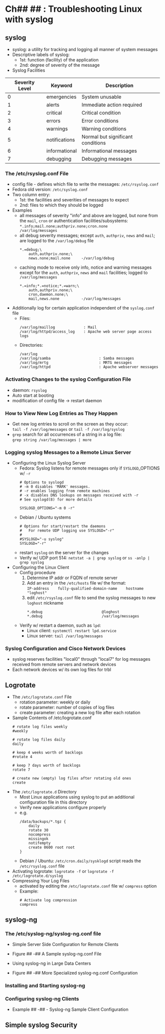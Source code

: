 # Ch## ##  : Troubleshooting Linux with syslog

## syslog

+ syslog: a utility for tracking and logging all manner of system messages
+ Descriptive labels of syslog:
    + 1st: function (facility) of the application
    + 2nd: degree of severity of the message
+ Syslog Facilities

| Severity Level | Keyword | Description |
|----------------|---------|-------------|
| 0 | emergencies | System unusable |
| 1 | alerts | Immediate action required |
| 2 | critical | Critical condition |
| 3 | errors | Error conditions |
| 4 | warnings | Warning conditions |
| 5 | notifications | Normal but significant conditions |
| 6 | informational | Informational messages |
| 7 | debugging | Debugging messages |

### The /etc/rsyslog.conf File

+ config file - defines which file to write the messages: `/etc/rsyslog.conf`
+ Fedora old version: `/etc/syslog.conf`
+ Two column entry:
    + 1st: the facilities and severities of messages to expect
    + 2nd: files to which they should be logged
+ Examples
    + all messages of severity "info" and above are logged, but none from the `mail`, `cron` or authentication facilities/subsystems:  
    `*.info;mail.none;authpriv.none;cron.none           /var/log/messages`
    + all debug severity messages; except `auth`, `authpriv`, `news` and `mail`; are logged to the `/var/log/debug` file  
        ```script
        *.=debug;\
            auth,authpriv.none;\
            news.none;mail.none     -/var/log/debug
       ```
    + caching mode to receive only info, notice and warning messages except for the `auth`, `authpriv`, `news` and `mail` facilities; logged to `/var/log/messages`  
        ```script
        *.=info;*.=notice;*.=warn;\
            auth,authpriv.none;\
            cron,daemon.none;\
            mail,news.none          -/var/log/messages
       ```
+ Additionally log for certain application independent of the `syslog.conf` file
    + Files:
        ```
        /var/log/maillog             : Mail
        /var/log/httpd/access_log    : Apache web server page access logs
        ```
    + Directories:
        ```
        /var/log
        /var/log/samba                      : Samba messages
        /var/log/mrtg                       : MRTG messages
        /var/log/httpd                      : Apache webserver messages
        ```

### Activating Changes to the syslog Configuration File

+ daemon: `rsyslog`
+ Auto start at booting
+ modification of config file -> restart daemon


### How to View New Log Entries as They Happen

+ Get new log entries to scroll on the screen as they occur:  
    `tail -f /var/log/messages` or `tail -f /var/log/syslog`
+ `grep` search for all occurrences of a string in a log file:  
    `grep string /var/log/messages | more`

### Logging syslog Messages to a Remote Linux Server

+ Configuring the Linux Syslog Server
    + Fedora: Syslog listens for remote messages only if `SYSLOGD`_OPTIONS w/ `-r`
        ```
        # Options to syslogd
        # -m 0 disables 'MARK' messages.
        # -r enables logging from remote machines
        # -x disables DNS lookups on messages received with -r
        # See syslogd(8) for more details

        SYSLOGD_OPTIONS="-m 0 -r"
        ```
    + Debian / Ubuntu systems
        ```
        # Options for start/restart the daemons
        #   For remote UDP logging use SYSLOGD="-r"
        #
        #SYSLOGD="-u syslog"
        SYSLOGD="-r"
        ```
    + restart `syslog` on the server for the changes
    + Verify w/ UDP port 514: `netstat -a | grep syslog` or `ss -anlp | grep syslog`
+ Configuring the Linux Client
    + Config procedure
        1. Determine IP addr or FQDN of remote server
        2. Add an entry in the `/etc/hosts` file w/ the format:  
            `IP-address    fully-qualified-domain-name    hostname    "loghost"`
        3. edit `/etc/rsyslog.conf` file to send the syslog messages to new `loghost` nickname  
            ```
            *.debug                           @loghost
            *.debug                           /var/log/messages
            ```
    + Verify w/ restart a daemon, such as `lpd`:
        + Linux client: `systemctl restart lpd.service`
        + Linux server: `tail /var/log/messages`

### Syslog Configuration and Cisco Network Devices

+ syslog reserves facilities "local0" through "local7" for log messages received from remote servers and network devices
+ Each network devices w/ its own log files for trbl

## Logrotate

+ The `/etc/logrotate.conf` File
    + rotation parameter: weekly or daily 
    + rotate parameter: number of copies of log files
    + create parameter: creating a new log file after each rotation
+ Sample Contents of /etc/logrotate.conf
    ```
    # rotate log files weekly
    #weekly

    # rotate log files daily
    daily

    # keep 4 weeks worth of backlogs
    #rotate 4

    # keep 7 days worth of backlogs
    rotate 7

    # create new (empty) log files after rotating old ones
    create
    ```
+ The `/etc/logrotate.d` Directory
    + Most Linux applications using syslog to put an additional configuration file in this directory
    + Verify new applications configure properly
    + e.g.
        ```
        /data/backups/*.tgz {
            daily
            rotate 30
            nocompress
            missingok
            notifempty
            create 0600 root root
        }
        ```
    + Debian / Ubuntu: `/etc/cron.daily/sysklogd` script reads the `/etc/rsyslog.conf` file
+ Activating logrotate: `logrotate -f` or `logrotate -f /etc/logrotate.d/syslog`
+ Compressing Your Log Files
    + activated by editing the `/etc/logrotate.conf` file w/ `compress` option
    + Example:
        ```
        # Activate log compression
        compress
        ```

## syslog-ng


### The /etc/syslog-ng/syslog-ng.conf file


+ Simple Server Side Configuration for Remote Clients


+ Figure ## -##  A Sample syslog-ng.conf File


+ Using syslog-ng in Large Data Centers


+ Figure ## -##  More Specialized syslog-ng.conf Configuration


### Installing and Starting syslog-ng


### Configuring syslog-ng Clients


+ Example ## -##  - Syslog-ng Sample Client Configuration


## Simple syslog Security

